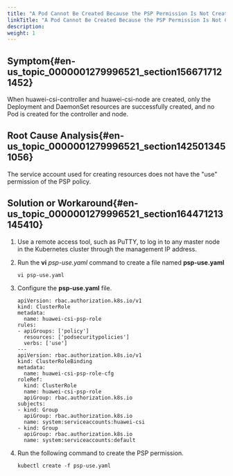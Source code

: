 ```yaml
---
title: "A Pod Cannot Be Created Because the PSP Permission Is Not Created"
linkTitle: "A Pod Cannot Be Created Because the PSP Permission Is Not Created"
description: 
weight: 1
---
```


## Symptom{#en-us_topic_0000001279996521_section1566717121452}

When huawei-csi-controller and huawei-csi-node are created, only the Deployment and DaemonSet resources are successfully created, and no Pod is created for the controller and node.

## Root Cause Analysis{#en-us_topic_0000001279996521_section1425013451056}

The service account used for creating resources does not have the "use" permission of the PSP policy.

## Solution or Workaround{#en-us_topic_0000001279996521_section164471213145410}

1.  Use a remote access tool, such as PuTTY, to log in to any master node in the Kubernetes cluster through the management IP address.
2.  Run the  **vi** _psp-use.yaml_  command to create a file named  **psp-use.yaml**

    ```
    vi psp-use.yaml
    ```

3.  Configure the  **psp-use.yaml**  file.

    ```
    apiVersion: rbac.authorization.k8s.io/v1
    kind: ClusterRole
    metadata:
      name: huawei-csi-psp-role
    rules:
    - apiGroups: ['policy']
      resources: ['podsecuritypolicies']
      verbs: ['use']
    ---
    apiVersion: rbac.authorization.k8s.io/v1
    kind: ClusterRoleBinding
    metadata:
      name: huawei-csi-psp-role-cfg
    roleRef:
      kind: ClusterRole
      name: huawei-csi-psp-role
      apiGroup: rbac.authorization.k8s.io
    subjects:
    - kind: Group
      apiGroup: rbac.authorization.k8s.io
      name: system:serviceaccounts:huawei-csi
    - kind: Group
      apiGroup: rbac.authorization.k8s.io
      name: system:serviceaccounts:default
    
    ```

4.  Run the following command to create the PSP permission.

    ```
    kubectl create -f psp-use.yaml
    ```

